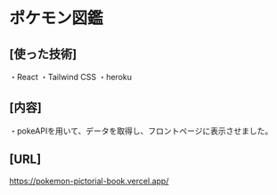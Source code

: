 # ポケモン図鑑

## [使った技術]
・React
・Tailwind CSS
・heroku

## [内容]
・pokeAPIを用いて、データを取得し、フロントページに表示させました。

## [URL]
https://pokemon-pictorial-book.vercel.app/

